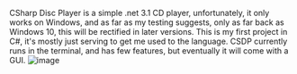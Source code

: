 CSharp Disc Player is a simple .net 3.1 CD player, unfortunately, it only works on Windows, and as far as my testing suggests, only as far back as Windows 10, this will be rectified in later versions.
This is my first project in C#, it's mostly just serving to get me used to the language.
CSDP currently runs in the terminal, and has few features, but eventually it will come with a GUI.
![image](https://github.com/user-attachments/assets/4c29516b-5334-4d6e-abda-acacd02bb617)
